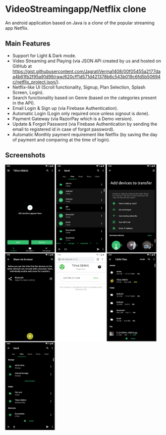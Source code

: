 # VideoStreamingapp/Netflix clone
An android application based on Java is a clone of the popular streaming app Netflix.

## Main Features

* Support for Light & Dark mode.
* Video Streaming and Playing (via JSON API created by us and hosted on GitHub at      
  https://gist.githubusercontent.com/JagratiVerma1408/00f05455a2177daa4b61fb2f95a91d99/raw/620cff1d571d421378b6c543b019c6fd5b50694c/netflix_project.json/).
* Netflix-like UI (Scroll functionality, Signup, Plan Selection, Splash Screen, Login).
* Search functionality based on Genre (based on the categories present in the API).
* Email Login & Sign up (via Firebase Authentication).
* Automatic Login (Login only required once unless signout is done).
* Payment Gateway (via RazorPay which is a Demo version).
* Update & Forgot Password (via Firebase Authentication by sending the email to registered id in case of forgot password).
* Automatic Monthly payment requirement like Netflix (by saving the day of payment and comparing at the time of login).

## Screenshots

[<img src="https://github.com/trebleshot/assets/blob/main/screenshots/android/shot1.webp" width=160>](https://github.com/trebleshot/assets/blob/main/screenshots/android/shot1.webp)
[<img src="https://github.com/trebleshot/assets/blob/main/screenshots/android/shot2.webp" width=160>](https://github.com/trebleshot/assets/blob/main/screenshots/android/shot2.webp)
[<img src="https://github.com/trebleshot/assets/blob/main/screenshots/android/shot3.webp" width=160>](https://github.com/trebleshot/assets/blob/main/screenshots/android/shot3.webp)
[<img src="https://github.com/trebleshot/assets/blob/main/screenshots/android/shot4.webp" width=160>](https://github.com/trebleshot/assets/blob/main/screenshots/android/shot4.webp)
[<img src="https://github.com/trebleshot/assets/blob/main/screenshots/android/shot5.webp" width=160>](https://github.com/trebleshot/assets/blob/main/screenshots/android/shot5.webp)
[<img src="https://github.com/trebleshot/assets/blob/main/screenshots/android/shot6.webp" width=160>](https://github.com/trebleshot/assets/blob/main/screenshots/android/shot6.webp)
[<img src="https://github.com/trebleshot/assets/blob/main/screenshots/android/shot7.webp" width=160>](https://github.com/trebleshot/assets/blob/main/screenshots/android/shot7.webp)
